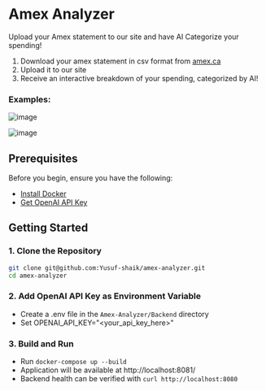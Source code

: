 # Amex Analyzer


Upload your Amex statement to our site and have AI Categorize your spending! 
1. Download your amex statement in csv format from [amex.ca](https://www.americanexpress.com/en-ca/)
2. Upload it to our site
3. Receive an interactive breakdown of your spending, categorized by AI!

### Examples:

![image](https://github.com/Yusuf-shaik/amex-analyzer/assets/43193906/31f82e14-546c-48d0-9988-6d21a547059c)

![image](https://github.com/Yusuf-shaik/amex-analyzer/assets/43193906/c3b4dbf9-7fa3-406b-b936-a27e44311618)



## Prerequisites

Before you begin, ensure you have the following:

- [Install Docker](https://www.docker.com/)
- [Get OpenAI API Key](https://platform.openai.com/api-keys)


## Getting Started

### 1. Clone the Repository

```bash
git clone git@github.com:Yusuf-shaik/amex-analyzer.git
cd amex-analyzer
```
### 2. Add OpenAI API Key as Environment Variable
 - Create a .env file in the `Amex-Analyzer/Backend` directory
 - Set OPENAI_API_KEY="<your_api_key_here>"

### 3. Build and Run
 - Run `docker-compose up --build`
 - Application will be available at http://localhost:8081/
 - Backend health can be verified with `curl http://localhost:8080`
